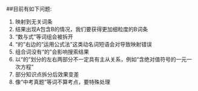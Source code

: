 ##目前有如下问题:
1. 映射到无关词条
2. 结果出现A包含B的情况，我们要获得更加细粒度的B词条
3. “数与式”等词组会被拆开
4. “的”右边的“运用公式法”这类动名词短语会对导致映射错误
5. 组合词没有“的”会影响搜索结果
6. 以“的”划分的左右两部分不一定具有主从关系，例如“含绝对值符号的一元一次方程”
7. 部分知识点拆分后效果变差
8. 像“中考真题”等词不算考点，要特殊处理